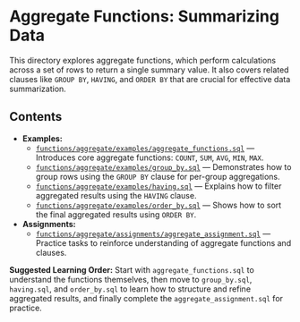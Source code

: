 # Aggregate Functions: Summarizing Data

This directory explores aggregate functions, which perform calculations across a set of rows to return a single summary value. It also covers related clauses like `GROUP BY`, `HAVING`, and `ORDER BY` that are crucial for effective data summarization.

## Contents

- **Examples:**
  - [`functions/aggregate/examples/aggregate_functions.sql`](functions/aggregate/examples/aggregate_functions.sql) — Introduces core aggregate functions: `COUNT`, `SUM`, `AVG`, `MIN`, `MAX`.
  - [`functions/aggregate/examples/group_by.sql`](functions/aggregate/examples/group_by.sql) — Demonstrates how to group rows using the `GROUP BY` clause for per-group aggregations.
  - [`functions/aggregate/examples/having.sql`](functions/aggregate/examples/having.sql) — Explains how to filter aggregated results using the `HAVING` clause.
  - [`functions/aggregate/examples/order_by.sql`](functions/aggregate/examples/order_by.sql) — Shows how to sort the final aggregated results using `ORDER BY`.
- **Assignments:**
  - [`functions/aggregate/assignments/aggregate_assignment.sql`](functions/aggregate/assignments/aggregate_assignment.sql) — Practice tasks to reinforce understanding of aggregate functions and clauses.

**Suggested Learning Order:** Start with `aggregate_functions.sql` to understand the functions themselves, then move to `group_by.sql`, `having.sql`, and `order_by.sql` to learn how to structure and refine aggregated results, and finally complete the `aggregate_assignment.sql` for practice.
